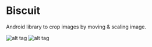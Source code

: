 # Biscuit
Android library to crop images by moving &amp; scaling image.

![alt tag](https://raw.githubusercontent.com/adamstyrc/Biscuit/master/biscuit1.jpeg)
![alt tag](https://raw.githubusercontent.com/adamstyrc/Biscuit/master/biscuitVideo.gif)
